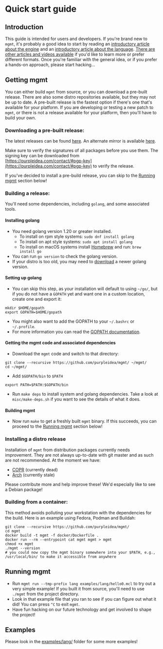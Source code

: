 # Quick start guide

## Introduction

This guide is intended for users and developers. If you're brand new to `mgmt`,
it's probably a good idea to start by reading an
[introductory article about the engine](https://purpleidea.com/blog/2016/01/18/next-generation-configuration-mgmt/)
and an [introductory article about the language](https://purpleidea.com/blog/2018/02/05/mgmt-configuration-language/).
[There are other articles and videos available](on-the-web.md) if you'd like to
learn more or prefer different formats. Once you're familiar with the general
idea, or if you prefer a hands-on approach, please start hacking...

## Getting mgmt

You can either build `mgmt` from source, or you can download a pre-built
release. There are also some distro repositories available, but they may not be
up to date. A pre-built release is the fastest option if there's one that's
available for your platform. If you are developing or testing a new patch to
`mgmt`, or there is not a release available for your platform, then you'll have
to build your own.

### Downloading a pre-built release:

The latest releases can be found [here](https://github.com/purpleidea/mgmt/releases/).
An alternate mirror is available [here](https://dl.fedoraproject.org/pub/alt/purpleidea/mgmt/releases/).

Make sure to verify the signatures of all packages before you use them. The
signing key can be downloaded from [https://purpleidea.com/contact/#pgp-key](https://purpleidea.com/contact/#pgp-key)
to verify the release.

If you've decided to install a pre-build release, you can skip to the
[Running mgmt](#running-mgmt) section below!

### Building a release:

You'll need some dependencies, including `golang`, and some associated tools.

#### Installing golang

* You need golang version 1.20 or greater installed.
	* To install on rpm style systems: `sudo dnf install golang`
	* To install on apt style systems: `sudo apt install golang`
	* To install on macOS systems install [Homebrew](https://brew.sh)
	and run: `brew install go`
* You can run `go version` to check the golang version.
* If your distro is too old, you may need to [download](https://golang.org/dl/)
a newer golang version.

#### Setting up golang

* You can skip this step, as your installation will default to using `~/go/`,
but if you do not have a `GOPATH` yet and want one in a custom location, create
one and export it:

```shell
mkdir $HOME/gopath
export GOPATH=$HOME/gopath
```

* You might also want to add the GOPATH to your `~/.bashrc` or `~/.profile`.
* For more information you can read the
[GOPATH documentation](https://golang.org/cmd/go/#hdr-GOPATH_environment_variable).

#### Getting the mgmt code and associated dependencies

* Download the `mgmt` code and switch to that directory:

```shell
git clone --recursive https://github.com/purpleidea/mgmt/ ~/mgmt/
cd ~/mgmt/
```

* Add `$GOPATH/bin` to `$PATH`

```shell
export PATH=$PATH:$GOPATH/bin
```

* Run `make deps` to install system and golang dependencies. Take a look at
`misc/make-deps.sh` if you want to see the details of what it does.

#### Building mgmt

* Now run `make` to get a freshly built `mgmt` binary. If this succeeds, you can
proceed to the [Running mgmt](#running-mgmt) section below!

### Installing a distro release

Installation of `mgmt` from distribution packages currently needs improvement.
They are not always up-to-date with git master and as such are not recommended.
At the moment we have:
* [COPR](https://copr.fedoraproject.org/coprs/purpleidea/mgmt/) (currently dead)
* [Arch](https://aur.archlinux.org/packages/mgmt/) (currently stale)

Please contribute more and help improve these! We'd especially like to see a
Debian package!

### Building from a container:

This method avoids polluting your workstation with the dependencies for the
build. Here is an example using Fedora, Podman and Buildah:

```shell
git clone --recursive https://github.com/purpleidea/mgmt/
cd mgmt
docker build -t mgmt -f docker/Dockerfile .
docker run --rm --entrypoint cat mgmt mgmt > mgmt
chmod +x mgmt
./mgmt --version
# you could now copy the mgmt binary somewhere into your $PATH, e.g., /usr/local/bin/ to make it accessible from anywhere
```

## Running mgmt

* Run `mgmt run --tmp-prefix lang examples/lang/hello0.mcl` to try out a very
simple example! If you built it from source, you'll need to use `./mgmt` from
the project directory.
* Look in that example file that you ran to see if you can figure out what it
did! You can press `^C` to exit `mgmt`.
* Have fun hacking on our future technology and get involved to shape the
project!

## Examples

Please look in the [examples/lang/](../examples/lang/) folder for some more
examples!
